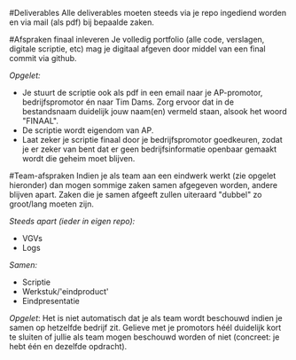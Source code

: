 #Deliverables
Alle deliverables moeten steeds via je repo ingediend worden en via mail (als pdf) bij bepaalde zaken.

#Afspraken finaal inleveren
Je volledig portfolio (alle code, verslagen, digitale scriptie, etc) mag je digitaal afgeven door middel van een final commit via github.

*Opgelet:*

* Je stuurt de scriptie ook als pdf in een email naar je AP-promotor, bedrijfspromotor én naar Tim Dams.  Zorg ervoor dat in de bestandsnaam duidelijk jouw naam(en) vermeld staan, alsook het woord "FINAAL".
* De scriptie wordt eigendom van AP.
* Laat zeker je scriptie finaal door je bedrijfspromotor goedkeuren, zodat je er zeker van bent dat er geen bedrijfsinformatie openbaar gemaakt wordt die geheim moet blijven.
 
#Team-afspraken
Indien je als team aan een eindwerk werkt (zie opgelet hieronder) dan mogen sommige zaken samen afgegeven worden, andere blijven apart. Zaken die je samen afgeeft zullen uiteraard "dubbel" zo groot/lang moeten zijn.

*Steeds apart (ieder in eigen repo):*
* VGVs
* Logs

*Samen:*
* Scriptie
* Werkstuk/'eindproduct'
* Eindpresentatie

*Opgelet*: Het is niet automatisch dat je als team wordt beschouwd indien je samen op hetzelfde bedrijf zit. Gelieve met je promotors héél duidelijk kort te sluiten of jullie als team mogen beschouwd worden of niet (concreet: je hebt één en dezelfde opdracht).



